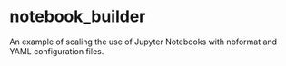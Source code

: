 # notebook_builder
An example of scaling the use of Jupyter Notebooks with nbformat and YAML configuration files.
